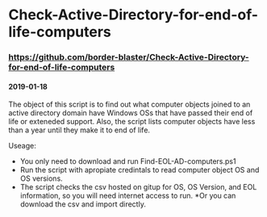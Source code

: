 # Check-Active-Directory-for-end-of-life-computers
### https://github.com/border-blaster/Check-Active-Directory-for-end-of-life-computers
#### 2019-01-18

The object of this script is to find out what computer objects joined to an active directory domain
have Windows OSs that have passed their end of life or exteneded support. Also, the script lists
computer objects have less than a year until they make it to end of life. 

Useage:
- You only need to download and run Find-EOL-AD-computers.ps1
- Run the script with apropiate credintals to read computer object OS and OS versions.
- The script checks the csv hosted on gitup for OS, OS Version, and EOL information, so you 
  will need internet access to run. *Or you can download the csv and import directly.
